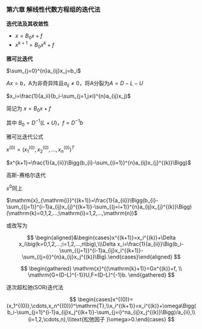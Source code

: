 ### **第六章 解线性代数方程组的迭代法**
**迭代法及其收敛性**

- $x=B_0x+f$
- $x^{k+1}=B_0x^{k}+f$

**雅可比迭代**

$\sum_{j=0}^{n}a_{ij}x_j=b_i$

$Ax=b$，A为非奇异阵且$a_{ij}≠0$，将A分裂为$A=D-L-U$

$x_i=\frac{1}{a_ii}(b_i-\sum_{j=1,j≠i}^{n}a_{ij}x_j)$ 

简记为 $x=B_0x+f$

其中 $B_0=D^{-1}(L+U)，f=D^{-1}b$

雅可比迭代公式

$x^{(0)}=\left(x_{1}^{(0)},x_{2}^{(0)},...,x_{n}^{(0)}\right)^{T}$

$x^{k+1}=\frac{1}{a_{ii}}\Bigg(b_{i}-\sum_{(i=1)}^{n}a_{ij}x_{j}^{(k)}\Bigg)$


高斯-赛格尔迭代

$x^0$同上

$\mathrm{x}_{\mathrm{i}}^{(k+1)}=\frac{1}{a_{ii}}\Bigg(b_{i}-\sum_{(j=1)}^{i-1}a_{ij}x_{j}^{(k+1)}-\sum_{(j=i+1)}^{n}a_{ij}x_{j}^{(k)}\Bigg)(\mathrm{k}=0,1,2,...;\mathrm{i}=1,2,...,\mathrm{n})$

或改写为

$$
\begin{aligned}&\begin{cases}x^{(k+1)}=x_i^{(k)}+\Delta x_i\big(k=0,1,2,...;i=1,2,...,n\big),\\\Delta x_i=\frac{1}{a_{ii}}\Big(b_i-\sum_{(j=1)}^{i-1}a_{ij}x_i^{(k+1)}-\sum_{(j=i)}^{n}a_{ij}x_j^{(k)}\Big).\end{cases}\end{aligned}
$$

$$
\begin{gathered}
\mathrm{x}^{(\mathrm{k}+1)}=Gx^{(k)}+f, \\
\mathrm{G=(D-L)^{-1}}U,F=(D-L)^{-1}b. 
\end{gathered}
$$

逐次超松驰(SOR)迭代法

$$
\begin{cases}x^{(0)}=(x_1^{(0)},\cdots,x_n^{(0)})^\mathrm{T},\\x_i^{(k+1)}=x_i^{(k)}+\omega\Bigg(b_i-\sum_{j=1}^{i-1}a_{ij}x_j^{(k+1)}-\sum_{j=i}^na_{ij}x_j^{(k)}\Bigg)/a_{ii},\\(i=1,2,\cdots,n),\\\text{松弛因子 }\omega>0.\end{cases}
$$